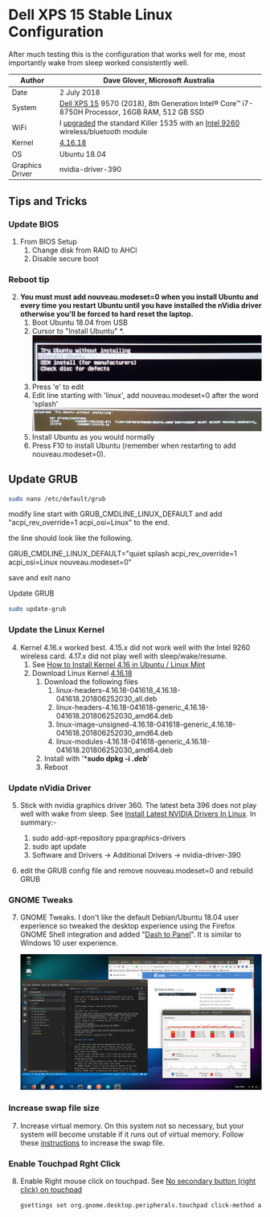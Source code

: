 # Dell XPS 15 Stable Linux Configuration

After much testing this is the configuration that works well for me, most importantly wake from sleep worked consistently well.

| Author          | Dave Glover, Microsoft Australia |
| --------------- | ------- |
| Date            | 2 July 2018                                                                                                                                                                                             |
| System          | [Dell XPS 15](https://www.dell.com/en-au/shop/dell-laptops/new-xps-15/spd/xps-15-9570-laptop/b510521au) 9570 (2018), 8th Generation Intel® Core™ i7-8750H Processor, 16GB RAM, 512 GB SSD               |
| WiFi            | I [upgraded](https://www.youtube.com/watch?v=hAKpjfc2hs8&t=146s) the standard Killer 1535 with an [Intel 9260]((https://ark.intel.com/products/99445/Intel-Wireless-AC-9260)) wireless/bluetooth module |
| Kernel          | [4.16.18](http://kernel.ubuntu.com/~kernel-ppa/mainline/v4.16.18/)                                                                                                                                      |
| OS              | Ubuntu 18.04                                                                                                                                                                                            |
| Graphics Driver | nvidia-driver-390                                                                                                                                                                                       |

## Tips and Tricks

### Update BIOS
1. From BIOS Setup
    1. Change disk from RAID to AHCI
    2. Disable secure boot

### Reboot tip 

2. **You must must add nouveau.modeset=0 when you install Ubuntu and every time you restart Ubuntu until you have installed the nVidia driver otherwise you'll be forced to hard reset the laptop.**
    1. Boot Ubuntu 18.04 from USB
    2. Cursor to "Install Ubuntu"
    *. ![](../resources/install-ubuntu.jpg) 
    1. Press 'e' to edit
    2. Edit line starting with 'linux', add nouveau.modeset=0 after the word 'splash'
    ![](../resources/set-boot-options.jpg)
    1. Install Ubuntu as you would normally
    2. Press F10 to install Ubuntu (remember when restarting to add nouveau.modeset=0).

## Update GRUB 

```bash
sudo nano /etc/default/grub
```

modify line start with GRUB_CMDLINE_LINUX_DEFAULT and add "acpi_rev_override=1 acpi_osi=Linux" to the end.

the line should look like the following.

GRUB_CMDLINE_LINUX_DEFAULT="quiet splash acpi_rev_override=1 acpi_osi=Linux nouveau.modeset=0"

save and exit nano

Update GRUB

```bash
sudo update-grub 
```

### Update the Linux Kernel

4. Kernel 4.16.x worked best. 4.15.x did not work well with the Intel 9260 wireless card. 4.17.x did not play well with sleep/wake/resume.
    1. See [How to Install Kernel 4.16 in Ubuntu / Linux Mint](http://ubuntuhandbook.org/index.php/2018/04/install-kernel-4-16-ubuntu-linux-mint/)
    2. Download Linux Kernel [4.16.18](http://kernel.ubuntu.com/~kernel-ppa/mainline/v4.16.18/)
        1. Download the following files
            1. linux-headers-4.16.18-041618_4.16.18-041618.201806252030_all.deb
            2. linux-headers-4.16.18-041618-generic_4.16.18-041618.201806252030_amd64.deb
            3. linux-image-unsigned-4.16.18-041618-generic_4.16.18-041618.201806252030_amd64.deb
            4.   linux-modules-4.16.18-041618-generic_4.16.18-041618.201806252030_amd64.deb
        2.   Install with '***sudo dpkg -i *.deb***'
        3.   Reboot

### Update nVidia Driver

5. Stick with nvidia graphics driver 360. The latest beta 396 does not play well with wake from sleep. See [Install Latest NVIDIA Drivers In Linux](http://www.linuxandubuntu.com/home/how-to-install-latest-nvidia-drivers-in-linux). In summary:-

    1. sudo add-apt-repository ppa:graphics-drivers
    2. sudo apt update
    3. Software and Drivers -> Additional Drivers -> nvidia-driver-390

6. edit the GRUB config file and remove nouveau.modeset=0 and rebuild GRUB

### GNOME Tweaks

7. GNOME Tweaks. I don't like the default Debian/Ubuntu 18.04 user experience so tweaked the desktop experience using the Firefox GNOME Shell integration and added "[Dash to Panel](https://extensions.gnome.org/extension/1160/dash-to-panel/)". It is similar to Windows 10 user experience.

    ![Ubuntu Desktop with Dash to Panel](../resources/ubuntu-desktop.png)

### Increase swap file size

7. Increase virtual memory. On this system not so necessary, but your system will become unstable if it runs out of virtual memory. Follow these [instructions](https://askubuntu.com/questions/927854/how-do-i-increase-the-size-of-swapfile-without-removing-it-in-the-terminal) to increase the swap file.

### Enable Touchpad Rght Click

8. Enable Right mouse click on touchpad. See [No secondary button (right click) on touchpad](https://askubuntu.com/questions/1028776/no-secondary-button-right-click-on-touchpad)

    ```bash
    gsettings set org.gnome.desktop.peripherals.touchpad click-method areas
    ```